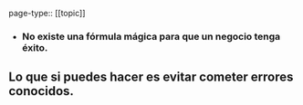 page-type:: [[topic]]
- ### No existe una fórmula mágica para que un negocio tenga éxito.

Lo que si puedes hacer es evitar cometer errores conocidos.
  - 


